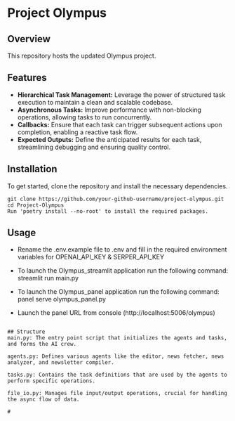 # Project Olympus

## Overview
This repository hosts the updated Olympus project.

## Features
- **Hierarchical Task Management:** Leverage the power of structured task execution to maintain a clean and scalable codebase.
- **Asynchronous Tasks:** Improve performance with non-blocking operations, allowing tasks to run concurrently.
- **Callbacks:** Ensure that each task can trigger subsequent actions upon completion, enabling a reactive task flow.
- **Expected Outputs:** Define the anticipated results for each task, streamlining debugging and ensuring quality control.

## Installation
To get started, clone the repository and install the necessary dependencies.

```
git clone https://github.com/your-github-username/project-olympus.git
cd Project-Olympus
Run 'poetry install --no-root' to install the required packages.

```

## Usage
- Rename the .env.example file to .env and fill in the required environment variables for OPENAI_API_KEY & SERPER_API_KEY

- To launch the Olympus_streamlit application run the following command: streamlit run main.py

- To launch the Olympus_panel application run the following command: panel serve olympus_panel.py
- Launch the panel URL from console (http://localhost:5006/olympus)

```

## Structure
main.py: The entry point script that initializes the agents and tasks, and forms the AI crew.

agents.py: Defines various agents like the editor, news fetcher, news analyzer, and newsletter compiler.

tasks.py: Contains the task definitions that are used by the agents to perform specific operations.

file_io.py: Manages file input/output operations, crucial for handling the async flow of data.

#
